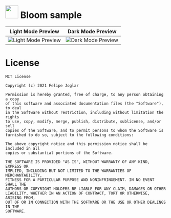 # <img src="https://raw.githubusercontent.com/fjoglar/swiftui-challenge/main/Bloom/Bloom/Assets.xcassets/AppIcon.appiconset/iPhone_Spotlight_40_2x.png" width="40" height="40"> Bloom sample

| Light Mode Preview | Dark Mode Preview |
| ----------- | ----------- |
| ![Light Mode Preview](https://raw.githubusercontent.com/fjoglar/swiftui-challenge/main/Assets/Bloom_iPhone_13_Pro_Max_Light.gif) | ![Dark Mode Preview](https://raw.githubusercontent.com/fjoglar/swiftui-challenge/main/Assets/Bloom_iPhone_13_Pro_Max_Dark.gif) |

# License
```
MIT License

Copyright (c) 2021 Felipe Joglar

Permission is hereby granted, free of charge, to any person obtaining a copy
of this software and associated documentation files (the "Software"), to deal
in the Software without restriction, including without limitation the rights
to use, copy, modify, merge, publish, distribute, sublicense, and/or sell
copies of the Software, and to permit persons to whom the Software is
furnished to do so, subject to the following conditions:

The above copyright notice and this permission notice shall be included in all
copies or substantial portions of the Software.

THE SOFTWARE IS PROVIDED "AS IS", WITHOUT WARRANTY OF ANY KIND, EXPRESS OR
IMPLIED, INCLUDING BUT NOT LIMITED TO THE WARRANTIES OF MERCHANTABILITY,
FITNESS FOR A PARTICULAR PURPOSE AND NONINFRINGEMENT. IN NO EVENT SHALL THE
AUTHORS OR COPYRIGHT HOLDERS BE LIABLE FOR ANY CLAIM, DAMAGES OR OTHER
LIABILITY, WHETHER IN AN ACTION OF CONTRACT, TORT OR OTHERWISE, ARISING FROM,
OUT OF OR IN CONNECTION WITH THE SOFTWARE OR THE USE OR OTHER DEALINGS IN THE
SOFTWARE.
```
